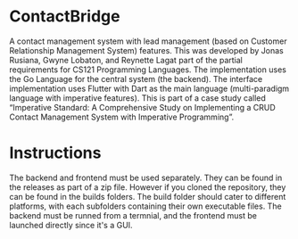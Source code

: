 # ContactBridge

A contact management system with lead management (based on Customer Relationship Management System) features. This was developed by Jonas Rusiana, Gwyne Lobaton, and Reynette Lagat part of the partial requirements for CS121 Programming Languages. The implementation uses the Go Language for the central system (the backend). The interface implementation uses Flutter with Dart as the main language (multi-paradigm language with imperative features). This is part of a case study called “Imperative Standard: A Comprehensive Study on Implementing a CRUD Contact Management System with Imperative Programming”.

# Instructions

The backend and frontend must be used separately. They can be found in the releases as part of a zip file. However if you cloned the repository, they can be found in the builds folders. The build folder should cater to different platforms, with each subfolders containing their own executable files. The backend must be runned from a termnial, and the frontend must be launched directly since it's a GUI.
